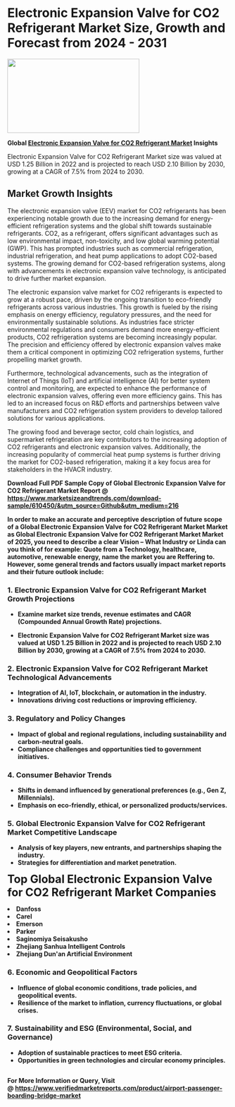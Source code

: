 <H1>Electronic Expansion Valve for CO2 Refrigerant Market Size, Growth and Forecast from 2024 - 2031</H1><img class="aligncenter size-medium wp-image-584254" src="https://thirdeyenews.in/wp-content/uploads/2024/09/Global-Market-Research-300x168.jpeg" alt="" width="300" height="168" /><p><strong>Global&nbsp;<a href="https://www.marketsizeandtrends.com/download-sample/610450/&amp;utm_source=Github&utm_medium=216">Electronic Expansion Valve for CO2 Refrigerant Market</a> Insights</strong></p><p>Electronic Expansion Valve for CO2 Refrigerant Market size was valued at USD 1.25 Billion in 2022 and is projected to reach USD 2.10 Billion by 2030, growing at a CAGR of 7.5% from 2024 to 2030.</p><p><h2>Market Growth Insights</h2> <p>The electronic expansion valve (EEV) market for CO2 refrigerants has been experiencing notable growth due to the increasing demand for energy-efficient refrigeration systems and the global shift towards sustainable refrigerants. CO2, as a refrigerant, offers significant advantages such as low environmental impact, non-toxicity, and low global warming potential (GWP). This has prompted industries such as commercial refrigeration, industrial refrigeration, and heat pump applications to adopt CO2-based systems. The growing demand for CO2-based refrigeration systems, along with advancements in electronic expansion valve technology, is anticipated to drive further market expansion.</p> <p><strong></strong></p> <p>The electronic expansion valve market for CO2 refrigerants is expected to grow at a robust pace, driven by the ongoing transition to eco-friendly refrigerants across various industries. This growth is fueled by the rising emphasis on energy efficiency, regulatory pressures, and the need for environmentally sustainable solutions. As industries face stricter environmental regulations and consumers demand more energy-efficient products, CO2 refrigeration systems are becoming increasingly popular. The precision and efficiency offered by electronic expansion valves make them a critical component in optimizing CO2 refrigeration systems, further propelling market growth.</p> <p>Furthermore, technological advancements, such as the integration of Internet of Things (IoT) and artificial intelligence (AI) for better system control and monitoring, are expected to enhance the performance of electronic expansion valves, offering even more efficiency gains. This has led to an increased focus on R&D efforts and partnerships between valve manufacturers and CO2 refrigeration system providers to develop tailored solutions for various applications.</p> <p>The growing food and beverage sector, cold chain logistics, and supermarket refrigeration are key contributors to the increasing adoption of CO2 refrigerants and electronic expansion valves. Additionally, the increasing popularity of commercial heat pump systems is further driving the market for CO2-based refrigeration, making it a key focus area for stakeholders in the HVACR industry.</p> <p><strong></p><p><span class=""><strong>Download Full PDF Sample Copy of Global Electronic Expansion Valve for CO2 Refrigerant Market Report</strong> @ <a href="https://www.marketsizeandtrends.com/download-sample/610450/&amp;utm_source=Github&utm_medium=216" target="_blank">https://www.marketsizeandtrends.com/download-sample/610450/&amp;utm_source=Github&utm_medium=216</a></span></p><p>In order to make an accurate and perceptive description of future scope of a Global&nbsp;Electronic Expansion Valve for CO2 Refrigerant Market Market as Global&nbsp;Electronic Expansion Valve for CO2 Refrigerant Market Market of 2025, you need to describe a clear Vision &ndash; What Industry or Linda can you think of for example: Quote from a Technology, healthcare, automotive, renewable energy, name the market you are Reffering to. However, some general trends and factors usually impact market reports and their future outlook include:</p><h3>1.&nbsp;<strong>Electronic Expansion Valve for CO2 Refrigerant Market Growth Projections</strong></h3><ul><li>Examine market size trends, revenue estimates and CAGR (Compounded Annual Growth Rate) projections.</li><li><p>Electronic Expansion Valve for CO2 Refrigerant Market size was valued at USD 1.25 Billion in 2022 and is projected to reach USD 2.10 Billion by 2030, growing at a CAGR of 7.5% from 2024 to 2030.</p></li></ul><h3>2.&nbsp;<strong>Electronic Expansion Valve for CO2 Refrigerant Market Technological Advancements</strong></h3><ul><li>Integration of AI, IoT, blockchain, or automation in the industry.</li><li>Innovations driving cost reductions or improving efficiency.</li></ul><h3>3.&nbsp;<strong>Regulatory and Policy Changes</strong></h3><ul><li>Impact of global and regional regulations, including sustainability and carbon-neutral goals.</li><li>Compliance challenges and opportunities tied to government initiatives.</li></ul><h3>4.&nbsp;<strong>Consumer Behavior Trends</strong></h3><ul><li>Shifts in demand influenced by generational preferences (e.g., Gen Z, Millennials).</li><li>Emphasis on eco-friendly, ethical, or personalized products/services.</li></ul><h3>5.&nbsp;<strong>Global Electronic Expansion Valve for CO2 Refrigerant Market Competitive Landscape</strong></h3><ul><li>Analysis of key players, new entrants, and partnerships shaping the industry.</li><li>Strategies for differentiation and market penetration.</li></ul><p data-pm-slice="1 1 []"><span style="color: inherit; font-family: inherit; font-size: 25px;">Top Global Electronic Expansion Valve for CO2 Refrigerant Market Companies</span></p><div class="" data-test-id=""><p><li>Danfoss</li><li> Carel</li><li> Emerson</li><li> Parker</li><li> Saginomiya Seisakusho</li><li> Zhejiang Sanhua Intelligent Controls</li><li> Zhejiang Dun'an Artificial Environment</li></p></div><h3>6.&nbsp;<strong>Economic and Geopolitical Factors</strong></h3><ul><li>Influence of global economic conditions, trade policies, and geopolitical events.</li><li>Resilience of the market to inflation, currency fluctuations, or global crises.</li></ul><h3>7.&nbsp;<strong>Sustainability and ESG (Environmental, Social, and Governance)</strong></h3><ul><li>Adoption of sustainable practices to meet ESG criteria.</li><li>Opportunities in green technologies and circular economy principles.</li></ul><h2><strong style="font-size: 14px;">For More Information or Query, Visit @&nbsp;</strong><a style="background-color: #ffffff; font-size: 14px;" href="https://www.marketsizeandtrends.com/report/electronic-expansion-valve-for-co2-refrigerant-market/" target="_blank">https://www.verifiedmarketreports.com/product/airport-passenger-boarding-bridge-market</a></h2>
